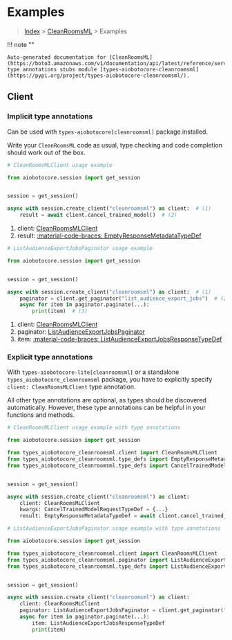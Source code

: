 # Examples

> [Index](../README.md) > [CleanRoomsML](./README.md) > Examples

!!! note ""

    Auto-generated documentation for [CleanRoomsML](https://boto3.amazonaws.com/v1/documentation/api/latest/reference/services/cleanroomsml.html#cleanroomsml)
    type annotations stubs module [types-aiobotocore-cleanroomsml](https://pypi.org/project/types-aiobotocore-cleanroomsml/).

## Client

### Implicit type annotations

Can be used with `types-aiobotocore[cleanroomsml]` package installed.

Write your `CleanRoomsML` code as usual,
type checking and code completion should work out of the box.



```python
# CleanRoomsMLClient usage example

from aiobotocore.session import get_session


session = get_session()

async with session.create_client("cleanroomsml") as client:  # (1)
    result = await client.cancel_trained_model()  # (2)
```

1. client: [CleanRoomsMLClient](./client.md)
2. result: [:material-code-braces: EmptyResponseMetadataTypeDef](./type_defs.md#emptyresponsemetadatatypedef) 



```python
# ListAudienceExportJobsPaginator usage example

from aiobotocore.session import get_session


session = get_session()

async with session.create_client("cleanroomsml") as client:  # (1)
    paginator = client.get_paginator("list_audience_export_jobs")  # (2)
    async for item in paginator.paginate(...):
        print(item)  # (3)
```

1. client: [CleanRoomsMLClient](./client.md)
2. paginator: [ListAudienceExportJobsPaginator](./paginators.md#listaudienceexportjobspaginator)
3. item: [:material-code-braces: ListAudienceExportJobsResponseTypeDef](./type_defs.md#listaudienceexportjobsresponsetypedef) 




### Explicit type annotations

With `types-aiobotocore-lite[cleanroomsml]`
or a standalone `types_aiobotocore_cleanroomsml` package, you have to explicitly specify
`client: CleanRoomsMLClient` type annotation.

All other type annotations are optional, as types should be discovered automatically.
However, these type annotations can be helpful in your functions and methods.


```python
# CleanRoomsMLClient usage example with type annotations

from aiobotocore.session import get_session

from types_aiobotocore_cleanroomsml.client import CleanRoomsMLClient
from types_aiobotocore_cleanroomsml.type_defs import EmptyResponseMetadataTypeDef
from types_aiobotocore_cleanroomsml.type_defs import CancelTrainedModelRequestTypeDef


session = get_session()

async with session.create_client("cleanroomsml") as client:
    client: CleanRoomsMLClient
    kwargs: CancelTrainedModelRequestTypeDef = {...}
    result: EmptyResponseMetadataTypeDef = await client.cancel_trained_model(**kwargs)
```



```python
# ListAudienceExportJobsPaginator usage example with type annotations

from aiobotocore.session import get_session

from types_aiobotocore_cleanroomsml.client import CleanRoomsMLClient
from types_aiobotocore_cleanroomsml.paginator import ListAudienceExportJobsPaginator
from types_aiobotocore_cleanroomsml.type_defs import ListAudienceExportJobsResponseTypeDef


session = get_session()

async with session.create_client("cleanroomsml") as client:
    client: CleanRoomsMLClient
    paginator: ListAudienceExportJobsPaginator = client.get_paginator("list_audience_export_jobs")
    async for item in paginator.paginate(...):
        item: ListAudienceExportJobsResponseTypeDef
        print(item)
```


